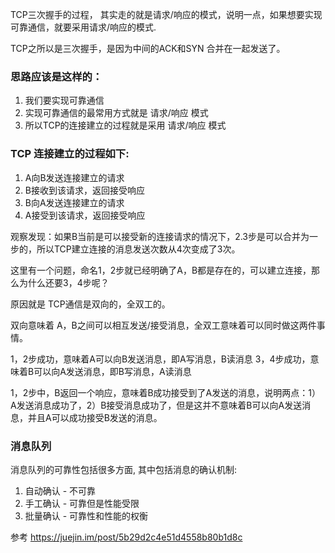 TCP三次握手的过程， 其实走的就是请求/响应的模式，说明一点，如果想要实现可靠通信，就要采用请求/响应的模式.

TCP之所以是三次握手，是因为中间的ACK和SYN 合并在一起发送了。


### 思路应该是这样的：
1. 我们要实现可靠通信
2. 实现可靠通信的最常用方式就是 请求/响应 模式
3. 所以TCP的连接建立的过程就是采用 请求/响应 模式

### TCP 连接建立的过程如下:
1. A向B发送连接建立的请求
2. B接收到该请求，返回接受响应
3. B向A发送连接建立的请求
4. A接受到该请求，返回接受响应

观察发现：如果B当前是可以接受新的连接请求的情况下，2.3步是可以合并为一步的，所以TCP建立连接的消息发送次数从4次变成了3次。

这里有一个问题，命名1，2步就已经明确了A，B都是存在的，可以建立连接，那么为什么还要3，4步呢？

原因就是 TCP通信是双向的，全双工的。

双向意味着 A，B之间可以相互发送/接受消息，全双工意味着可以同时做这两件事情。

1，2步成功，意味着A可以向B发送消息，即A写消息，B读消息
3，4步成功，意味着B可以向A发送消息，即B写消息，A读消息

1，2步中，B返回一个响应，意味着B成功接受到了A发送的消息，说明两点：1）A发送消息成功了，2）B接受消息成功了，但是这并不意味着B可以向A发送消息，并且A可以成功接受B发送的消息。

### 消息队列
消息队列的可靠性包括很多方面, 其中包括消息的确认机制:
1. 自动确认 - 不可靠
2. 手工确认 - 可靠但是性能受限
3. 批量确认 - 可靠性和性能的权衡


参考
https://juejin.im/post/5b29d2c4e51d4558b80b1d8c
